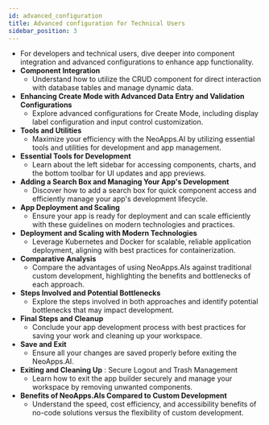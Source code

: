 ```yaml
---
id: advanced_configuration
title: Advanced configuration for Technical Users
sidebar_position: 3
---
```


-   For developers and technical users, dive deeper into component integration and advanced configurations to enhance app functionality.
-   **Component Integration**
    - Understand how to utilize the CRUD component for direct interaction with database tables and manage dynamic data.
-   **Enhancing Create Mode with Advanced Data Entry and Validation Configurations**
    - Explore advanced configurations for Create Mode, including display label configuration and input control customization.
-   **Tools and Utilities**
    - Maximize your efficiency with the NeoApps.AI by utilizing essential tools and utilities for development and app management.
-   **Essential Tools for Development**
    - Learn about the left sidebar for accessing components, charts, and the bottom toolbar for UI updates and app previews.
-   **Adding a Search Box and Managing Your App's Development**
    - Discover how to add a search box for quick component access and efficiently manage your app's development lifecycle.
-   **App Deployment and Scaling**
    - Ensure your app is ready for deployment and can scale efficiently with these guidelines on modern technologies and practices.
-   **Deployment and Scaling with Modern Technologies**
    - Leverage Kubernetes and Docker for scalable, reliable application deployment, aligning with best practices for containerization.
-   **Comparative Analysis**
    - Compare the advantages of using NeoApps.AIs against traditional custom development, highlighting the benefits and bottlenecks of each approach.
-   **Steps Involved and Potential Bottlenecks**
    - Explore the steps involved in both approaches and identify potential bottlenecks that may impact development.
-   **Final Steps and Cleanup**
    - Conclude your app development process with best practices for saving your work and cleaning up your workspace.
-   **Save and Exit** 
    - Ensure all your changes are saved properly before exiting the NeoApps.AI.
-   **Exiting and Cleaning Up** : Secure Logout and Trash Management
    - Learn how to exit the app builder securely and manage your workspace by removing unwanted components.
-   **Benefits of NeoApps.AIs Compared to Custom Development**
    - Understand the speed, cost efficiency, and accessibility benefits of no-code solutions versus the flexibility of custom development.